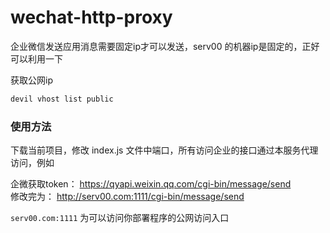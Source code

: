 # wechat-http-proxy

企业微信发送应用消息需要固定ip才可以发送，serv00 的机器ip是固定的，正好可以利用一下

获取公网ip

```bash
devil vhost list public
```

### 使用方法

下载当前项目，修改 index.js 文件中端口，所有访问企业的接口通过本服务代理访问，例如

企微获取token： https://qyapi.weixin.qq.com/cgi-bin/message/send   
修改完为： http://serv00.com:1111/cgi-bin/message/send   

`serv00.com:1111` 为可以访问你部署程序的公网访问入口


